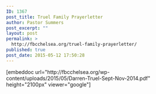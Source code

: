 ```yaml
---
ID: 1367
post_title: Truel Family Prayerletter
author: Pastor Summers
post_excerpt: ""
layout: post
permalink: >
  http://fbcchelsea.org/truel-family-prayerletter/
published: true
post_date: 2015-05-12 17:50:28
---
```

<p>[embeddoc url="http://fbcchelsea.org/wp-content/uploads/2015/05/Darren-Truel-Sept-Nov-2014.pdf" height="2100px" viewer="google"]</p>